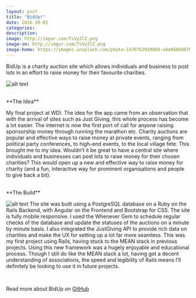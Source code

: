 ```yaml
---
layout: post
title: "BidUp!"
date: 2016-10-01
categories:
description:
image: http://imgur.com/TsVy2lZ.png
image-sm: http://imgur.com/TsVy2lZ.png
image-home: https://images.unsplash.com/photo-1470762920880-a8e058686707?ixlib=rb-0.3.5&q=80&fm=jpg&crop=entropy&cs=tinysrgb&s=7ad04dcd45407f39e32f62424b192b86
---
```


BidUp is a charity auction site which allows individuals and business to post lots in an effort to raise money for their favourite charities.

![alt text](http://imgur.com/tJbeihh.png "BidUp Homepage")

<br/>
**The Idea**

My final project at WDI. The idea for the app came from an observation that with the arrival of sites such as Just Giving, this whole process has become a lot easier. The internet is now the first port of call for anyone raising sponsorship money through running the marathon etc. Charity auctions are popular and effective ways to raise money at private events, ranging from political party conferences, to high-end events, to the local village fete. This brought me to my idea. Wouldn’t it be great to have a central site where individuals and businesses can post lots to raise money for their chosen charities? This would open up a new and effective way to raise money for charity (and a fun, interactive way for prominent organisations and people to give back a bit).

<br/>
**The Build**

![alt text](http://imgur.com/HjuMTDk.png "Profile Page")
The site was built using a PostgreSQL database on a Ruby on the Rails Backend, with Angular on the Frontend and Bootstrap for CSS. The site is fully mobile responsive. I used the Whenever Gem to schedule regular checks of the database and update the statuses of the auctions on a minute by minute basis. I also integrated the JustGiving API to provide rich data on charities and make the UX for setting up a lot far more seamless.  This was my first project using Rails, having stuck to the MEAN stack in previous projects. Using this new framework was a hugely enjoyable and educational process. Though I still do like the MEAN stack a lot, having got a decent understanding of associations, the speed  and legibility of Rails means I’ll definitely be looking to use it in future projects.

<br/>

Read more about BidUp on [GitHub](https://github.com/delamorinierejh/wdi-project-4-frontend)
